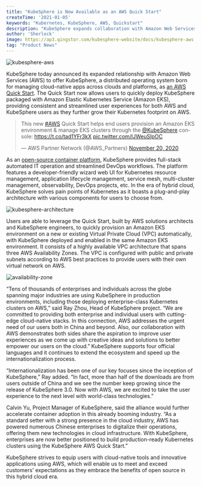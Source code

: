 ```yaml
---
title: "KubeSphere is Now Available as an AWS Quick Start"
createTime: '2021-01-05'
keywords: "Kubernetes, KubeSphere, AWS, Quickstart"
description: "KubeSphere expands collaboration with Amazon Web Services to further accelerate the cloud-native technology transformation."
author: 'Sherlock'
image: https://ap3.qingstor.com/kubesphere-website/docs/kubesphere-aws.png
tag: "Product News"
---
```


![kubesphere-aws](https://ap3.qingstor.com/kubesphere-website/docs/kubesphere-aws.png)

KubeSphere today announced its expanded relationship with Amazon Web Services (AWS) to offer KubeSphere, a distributed operating system born for managing cloud-native apps across clouds and platforms, as [an AWS Quick Start](https://aws.amazon.com/quickstart/architecture/qingcloud-kubesphere/). The Quick Start now allows users to quickly deploy KubeSphere packaged with Amazon Elastic Kubernetes Service (Amazon EKS), providing consistent and streamlined user experiences for both AWS and KubeSphere users as they further grow their Kubernetes footprint on AWS.

<blockquote class="twitter-tweet"><p lang="en" dir="ltr">This new <a href="https://twitter.com/hashtag/AWS?src=hash&amp;ref_src=twsrc%5Etfw">#AWS</a> Quick Start helps end users provision an Amazon EKS environment &amp; manage EKS clusters through the <a href="https://x.com/KubeSphere?ref_src=twsrc%5Etfw">@KubeSphere</a> console: <a href="https://t.co/tad1YFr3kX">https://t.co/tad1YFr3kX</a> <a href="https://t.co/lJWeuSIpOC">pic.twitter.com/lJWeuSIpOC</a></p>&mdash; AWS Partner Network (@AWS_Partners) <a href="https://twitter.com/AWS_Partners/status/1329591293182439424?ref_src=twsrc%5Etfw">November 20, 2020</a></blockquote> <script async src="https://platform.twitter.com/widgets.js" charset="utf-8"></script>

As an [open-source container platform](https://kubesphere.io/), KubeSphere provides full-stack automated IT operation and streamlined DevOps workflows. The platform features a developer-friendly wizard web UI for Kubernetes resource management, application lifecycle management, service mesh, multi-cluster management, observability, DevOps projects, etc. In the era of hybrid cloud, KubeSphere solves pain points of Kubernetes as it boasts a plug-and-play architecture with various components for users to choose from.

![kubesphere-architecture](https://ap3.qingstor.com/kubesphere-website/docs/architecture.png)

Users are able to leverage the Quick Start, built by AWS solutions architects and KubeSphere engineers, to quickly provision an Amazon EKS environment on a new or existing Virtual Private Cloud (VPC) automatically, with KubeSphere deployed and enabled in the same Amazon EKS environment. It consists of a highly available VPC architecture that spans three AWS Availability Zones. The VPC is configured with public and private subnets according to AWS best practices to provide users with their own virtual network on AWS.

![availability-zone](https://ap3.qingstor.com/kubesphere-website/docs/aws-cloud-zone.png)

“Tens of thousands of enterprises and individuals across the globe spanning major industries are using KubeSphere in production environments, including those deploying enterprise-class Kubernetes clusters on AWS,” said Ray Zhou, Head of KubeSphere project. “We are committed to providing both enterprise and individual users with cutting-edge cloud-native stacks. In this connection, AWS addresses the urgent need of our users both in China and beyond. Also, our collaboration with AWS demonstrates both sides share the aspiration to improve user experiences as we come up with creative ideas and solutions to better empower our users on the cloud.” KubeSphere supports four official languages and it continues to extend the ecosystem and speed up the internationalization process.

“Internationalization has been one of our key focuses since the inception of KubeSphere,” Ray added. “In fact, more than half of the downloads are from users outside of China and we see the number keep growing since the release of KubeSphere 3.0. Now with AWS, we are excited to take the user experience to the next level with world-class technologies.”

Calvin Yu, Project Manager of KubeSphere, said the alliance would further accelerate container adoption in this already booming industry. “As a standard setter with a strong presence in the cloud industry, AWS has powered numerous Chinese enterprises to digitalize their operations, offering them new technologies in cloud infrastructure. With KubeSphere, enterprises are now better positioned to build production-ready Kubernetes clusters using the KubeSphere AWS Quick Start.”

KubeSphere strives to equip users with cloud-native tools and innovative applications using AWS, which will enable us to meet and exceed customers' expectations as they embrace the benefits of open source in this hybrid cloud era.
